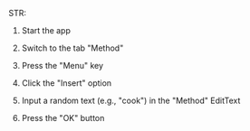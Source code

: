 STR:

1. Start the app

2. Switch to the tab "Method"

3. Press the "Menu" key

4. Click the "Insert" option

5. Input a random text (e.g., "cook") in the "Method" EditText

6. Press the "OK" button
